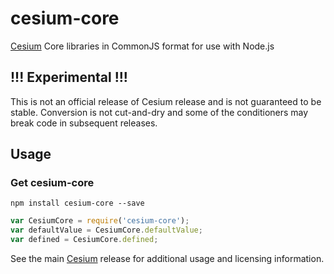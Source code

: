 # cesium-core
[Cesium](https://github.com/AnalyticalGraphicsInc/cesium) Core libraries in CommonJS format for use with Node.js

## !!! Experimental !!!
This is not an official release of Cesium release and is not guaranteed to be stable. Conversion is not cut-and-dry and some of the conditioners may break code in subsequent releases.

## Usage
### Get cesium-core
```
npm install cesium-core --save
```

```javascript
var CesiumCore = require('cesium-core');
var defaultValue = CesiumCore.defaultValue;
var defined = CesiumCore.defined;
```

See the main
[Cesium](https://github.com/AnalyticalGraphicsInc/cesium)
release for additional usage and licensing information.
